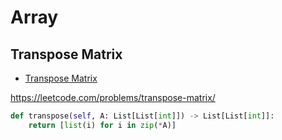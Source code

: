 # Array

## Transpose Matrix

+ [Transpose Matrix](#transpose-matrix)

https://leetcode.com/problems/transpose-matrix/

``` python
def transpose(self, A: List[List[int]]) -> List[List[int]]:
    return [list(i) for i in zip(*A)]
```